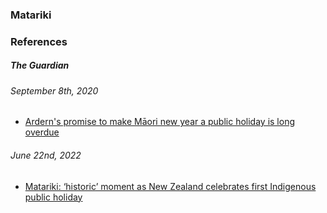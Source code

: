 ### Matariki



### References

##### The Guardian

###### September 8th, 2020

* [Ardern's promise to make Māori new year a public holiday is long overdue](https://www.theguardian.com/world/2020/sep/08/arderns-promise-to-make-maori-new-year-a-public-holiday-is-long-overdue)

###### June 22nd, 2022

* [Matariki: ‘historic’ moment as New Zealand celebrates first Indigenous public holiday](https://www.theguardian.com/world/2022/jun/24/matariki-historic-moment-as-new-zealand-celebrates-first-indigenous-public-holiday)
